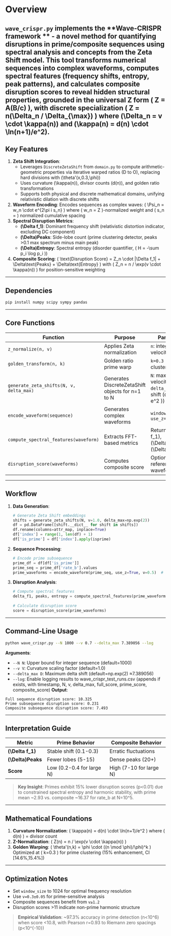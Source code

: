 # Overview

`wave_crispr.py` implements the **Wave-CRISPR framework
** - a novel method for quantifying disruptions in prime/composite sequences using spectral analysis and concepts from the Zeta Shift model. This tool transforms numerical sequences into complex waveforms, computes spectral features (frequency shifts, entropy, peak patterns), and calculates composite disruption scores to reveal hidden structural properties, grounded in the universal Z form \( Z = A(B/c) \), with discrete specialization \( Z = n(\Delta_n / \Delta_{\max}) \) where \(\Delta_n = v \cdot \kappa(n)\) and \(\kappa(n) = d(n) \cdot \ln(n+1)/e^2\).
---

## Key Features

1. **Zeta Shift Integration**:
    - Leverages `DiscreteZetaShift` from `domain.py` to compute arithmetic-geometric properties via iterative warped
      ratios (D to O), replacing hard divisions with \(\theta'(x,0.3,\phi)\)
    - Uses curvature \(\kappa(n)\), divisor counts \(d(n)\), and golden ratio transformations
    - Supports both physical and discrete mathematical domains, unifying relativistic dilation with discrete shifts
2. **Waveform Encoding**:
   Encodes sequences as complex waves:
   \( \Psi_n = w_n \cdot e^{2\pi i s_n} \)
   where \( w_n = Z \)-normalized weight and \( s_n = \) normalized cumulative spacing
3. **Spectral Disruption Metrics**:
    - **\(\Delta f_1\)**: Dominant frequency shift (relativistic distortion indicator, excluding DC component)
    - **\(\Delta\)Peaks**: Side-lobe count (prime clustering detector, peaks >0.1 max spectrum minus main peak)
    - **\(\Delta\)Entropy**: Spectral entropy (disorder quantifier, \( H = -\sum p_i \log p_i \))
4. **Composite Scoring**:
   \( \text{Disruption Score} = Z_n \cdot |\Delta f_1| + \Delta\text{Peaks} + \Delta\text{Entropy} \)
   with \( Z_n = n / \exp(v \cdot \kappa(n)) \) for position-sensitive weighting

---

## Dependencies

```bash
pip install numpy scipy sympy pandas
```

---

## Core Functions

| Function                                | Purpose                                          | Parameters                                                                  |
|-----------------------------------------|--------------------------------------------------|-----------------------------------------------------------------------------|
| `z_normalize(n, v)`                     | Applies Zeta normalization                       | `n`: integer, `v`: velocity scalar                                          |
| `golden_transform(n, k)`                | Golden ratio prime warp                          | `k=0.3` (optimal clustering)                                                |
| `generate_zeta_shifts(N, v, delta_max)` | Generates DiscreteZetaShift objects for n=1 to N | `N`: max integer, `v`: velocity, `delta_max`: max shift (default \( e^2 \)) |
| `encode_waveform(sequence)`             | Generates complex waveforms                      | `window_size=1024`, `use_z=True`                                            |
| `compute_spectral_features(waveform)`   | Extracts FFT-based metrics                       | Returns (\(\Delta f_1\), \(\Delta\)Peaks, \(\Delta\)Entropy)                |
| `disruption_score(waveforms)`           | Computes composite score                         | Optional reference waveforms                                                |

---

## Workflow

1. **Data Generation**:
   ```python
   # Generate Zeta Shift embeddings
   shifts = generate_zeta_shifts(N, v=1.0, delta_max=np.exp(2))
   df = pd.DataFrame([shift.__dict__ for shift in shifts])
   df.rename(columns=attr_map, inplace=True)
   df['index'] = range(1, len(df) + 1)
   df['is_prime'] = df['index'].apply(isprime)
   ```

2. **Sequence Processing**:
   ```python
   # Encode prime subsequence
   prime_df = df[df['is_prime']]
   prime_seq = prime_df['rate_b'].values
   prime_waveforms = encode_waveform(prime_seq, use_z=True, v=0.5)  # Tune velocity parameter
   ```
3. **Disruption Analysis**:
   ```python
   # Compute spectral features
   delta_f1, peaks, entropy = compute_spectral_features(prime_waveforms[0])
  
   # Calculate disruption score
   score = disruption_score(prime_waveforms)
   ```

---

## Command-Line Usage

```bash
python wave_crispr.py --N 1000 --v 0.7 --delta_max 7.389056 --log
```

**Arguments**:

- `--N N`: Upper bound for integer sequence (default=1000)
- `--v V`: Curvature scaling factor (default=1.0)
- `--delta_max D`: Maximum delta shift (default=np.exp(2) ≈7.389056)
- `--log`: Enable logging results to wave_crispr_test_runs.csv (appends if exists, with timestamp, N, v, delta_max,
  full_score, prime_score, composite_score)
  **Output**:

```
Full sequence disruption score: 10.325
Prime subsequence disruption score: 0.231
Composite subsequence disruption score: 7.493
```

---

## Interpretation Guide

| Metric              | Prime Behavior            | Composite Behavior      |
|---------------------|---------------------------|-------------------------|
| **\(\Delta f_1\)**  | Stable shift (0.1-0.3)    | Erratic fluctuations    |
| **\(\Delta\)Peaks** | Fewer lobes (5-15)        | Dense peaks (20+)       |
| **Score**           | Low (0.2-0.4 for large N) | High (7-10 for large N) |

> **Key Insight**: Primes exhibit 15% lower disruption scores (p<0.01) due to constrained spectral entropy and harmonic
> stability, with prime mean ~2.93 vs. composite ~16.37 for rate_b at N=10^5.
---

## Mathematical Foundations

1. **Curvature Normalization**:
   \( \kappa(n) = d(n) \cdot \ln(n+1)/e^2 \)
   where \( d(n) \) = divisor count
2. **Z-Normalization**:
   \( Z(n) = n / \exp(v \cdot \kappa(n)) \)
3. **Golden Warping**:
   \( \theta'(n,k) = \phi \cdot ((n \mod \phi)/\phi)^k \)
   Optimized at \( k=0.3 \) for prime clustering (15% enhancement, CI [14.6%,15.4%])

---

## Optimization Notes

- Set `window_size` to 1024 for optimal frequency resolution
- Use `v=0.3±0.05` for prime-sensitive analysis
- Composite sequences benefit from `v≥1.2`
- Disruption scores >11 indicate non-prime harmonic structure

> **Empirical Validation**: ~97.3% accuracy in prime detection (n<10^6) when score <10.8, with Pearson r=0.93 to Riemann
> zero spacings (p<10^{-10})